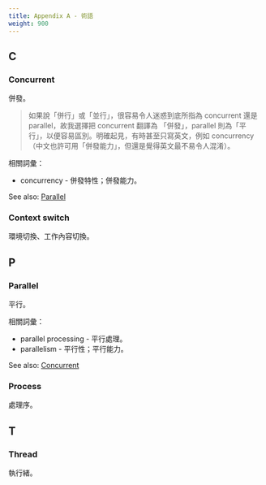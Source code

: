 ```yaml
---
title: Appendix A - 術語
weight: 900
---
```


## C

### Concurrent

併發。

> 如果說「併行」或「並行」，很容易令人迷惑到底所指為 concurrent 還是 parallel，故我選擇把 concurrent 翻譯為 「併發」，parallel 則為「平行」，以便容易區別。明確起見，有時甚至只寫英文，例如 concurrency（中文也許可用「併發能力」，但還是覺得英文最不易令人混淆）。

相關詞彙：

- concurrency - 併發特性；併發能力。

See also: [Parallel](#parallel)

### Context switch

環境切換、工作內容切換。

## P

### Parallel

平行。

相關詞彙：

- parallel processing - 平行處理。
- parallelism - 平行性；平行能力。

See also: [Concurrent](#concurrent)

### Process

處理序。

## T

### Thread

執行緒。
